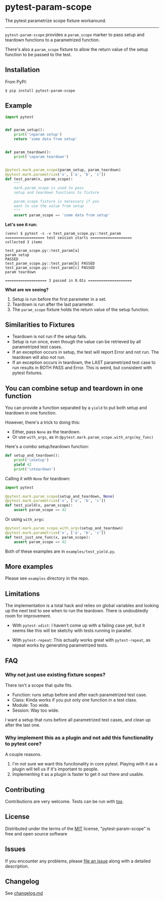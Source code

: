 # pytest-param-scope

The pytest parametrize scope fixture workaround.

----

`pytest-param-scope` provides a `param_scope` marker to pass setup and teardown functions to a parametrized function.

There's also a `param_scope` fixture to allow the return value of the setup function to be passed to the test.

## Installation

From PyPI:

```
$ pip install pytest-param-scope
```

## Example


```python
import pytest


def param_setup():
    print('\nparam setup')
    return 'some data from setup'


def param_teardown():
    print('\nparam teardown')


@pytest.mark.param_scope(param_setup, param_teardown)
@pytest.mark.parametrize('x', ['a', 'b', 'c'])
def test_param(x, param_scope):
    """
    mark.param_scope is used to pass
    setup and teardown functions to fixture

    param_scope fixture is necessary if you
    want to use the value from setup
    """
    assert param_scope == 'some data from setup'
```

**Let's see it run:**

```shell
(venv) $ pytest -s -v test_param_scope.py::test_param
================== test session starts ===================
collected 3 items                                        

test_param_scope.py::test_param[a] 
param setup
PASSED
test_param_scope.py::test_param[b] PASSED
test_param_scope.py::test_param[c] PASSED
param teardown

=================== 3 passed in 0.01s ====================

```

**What are we seeing?**

1. Setup is run before the first parameter in a set.
2. Teardown is run after the last parameter.
3. The `param_scope` fixture holds the return value of the setup function.


## Similarities to Fixtures

* Teardown is not run if the setup fails.
* Setup is run once, even though the value can be retrieved by all parametrized test cases.
* If an exception occurs in setup, the test will report Error and not run. The teardown will also not run.
* If an exception occurs in teardown, the LAST parametrized test case to run results in BOTH PASS and Error. This is weird, but consistent with pytest fixtures.


## You can combine setup and teardown in one function

You can provide a function separated by a `yield` to put both setup and teardown in one function.

However, there's a trick to doing this:

* Either, pass `None` as the teardown.
* Or use `with_args`, as in `@pytest.mark.param_scope.with_args(my_func)`

Here's a combo setup/teardown function:

```python
def setup_and_teardown():
    print('\nsetup')
    yield 42
    print('\nteardown')

```

Calling it with `None` for teardown:

```python
import pytest

@pytest.mark.param_scope(setup_and_teardown, None)
@pytest.mark.parametrize('x', ['a', 'b', 'c'])
def test_yield(x, param_scope):
    assert param_scope == 42

```

Or using `with_args`:

```python
@pytest.mark.param_scope.with_args(setup_and_teardown)
@pytest.mark.parametrize('x', ['a', 'b', 'c'])
def test_just_one_func(x, param_scope):
    assert param_scope == 42

```

Both of these examples are in `examples/test_yield.py`.



## More examples

Please see `examples` directory in the repo.


## Limitations

The implementation is a total hack and relies on global variables and looking up the next test to see when to run the teardown. There is undoubtedly room for improvement.

* With `pytest-xdist`: I haven't come up with a failing case yet, but it seems like this will be sketchy with tests running in parallel.

* With `pytest-repeat`: This actually works great with `pytest-repeat`, as repeat works by generating parametrized tests.

## FAQ

### Why not just use existing fixture scopes?

There isn't a scope that quite fits.

* Function: runs setup before and after each parametrized test case.
* Class: Kinda works if you put only one function in a test class.
* Module: Too wide.
* Session: Way too wide.

I want a setup that runs before all parametrized test cases, and clean up after the last one.

### Why implement this as a plugin and not add this functionality to pytest core?

A couple reasons.

1. I'm not sure we want this funcitonality in core pytest. Playing with it as a plugin will tell us if it's important to people.
2. Implementing it as a plugin is faster to get it out there and usable.


## Contributing

Contributions are very welcome. Tests can be run with [tox](https://tox.readthedocs.io/en/latest/).

## License

Distributed under the terms of the [MIT](http://opensource.org/licenses/MIT) license, "pytest-param-scope" is free and open source software

## Issues

If you encounter any problems, please [file an issue](https://github.com/okken/pytest-param-scope/issues) along with a detailed description.

## Changelog

See [changelog.md](https://github.com/okken/pytest-param-scope/blob/main/changelog.md)
